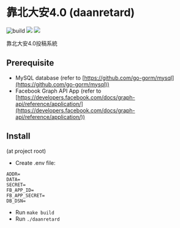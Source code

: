# 靠北大安4.0 (daanretard)

![build](https://github.com/yangszwei/daanretard/workflows/Go%20Test/badge.svg)
[![](https://img.shields.io/badge/status-active%20development-blue)](https://img.shields.io/badge/status-under%20development-blue)
[![](https://tokei.rs/b1/github/yangszwei/daanretard)](https://github.com/yangszwei/daanretard)

靠北大安4.0投稿系統

## Prerequisite

- MySQL database (refer to [https://github.com/go-gorm/mysql](https://github.com/go-gorm/mysql))
- Facebook Graph API App (refer to [https://developers.facebook.com/docs/graph-api/reference/application/](https://developers.facebook.com/docs/graph-api/reference/application/))

## Install

(at project root)

- Create .env file:

```.env
ADDR=
DATA=
SECRET=
FB_APP_ID=
FB_APP_SECRET=
DB_DSN= 
```

- Run `make build`
- Run `./daanretard`